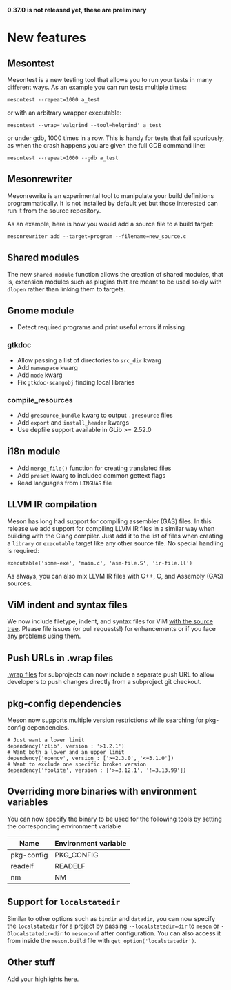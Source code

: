 **0.37.0 is not released yet, these are preliminary**

# New features

## Mesontest

Mesontest is a new testing tool that allows you to run your tests in many different ways. As an example you can run tests multiple times:

    mesontest --repeat=1000 a_test

or with an arbitrary wrapper executable:

    mesontest --wrap='valgrind --tool=helgrind' a_test

or under gdb, 1000 times in a row. This is handy for tests that fail spuriously, as when the crash happens you are given the full GDB command line:

    mesontest --repeat=1000 --gdb a_test

## Mesonrewriter

Mesonrewrite is an experimental tool to manipulate your build definitions programmatically. It is not installed by default yet but those interested can run it from the source repository.

As an example, here is how you would add a source file to a build target:

    mesonrewriter add --target=program --filename=new_source.c

## Shared modules

The new `shared_module` function allows the creation of shared modules, that is, extension modules such as plugins that are meant to be used solely with `dlopen` rather than linking them to targets.

## Gnome module

- Detect required programs and print useful errors if missing

### gtkdoc

- Allow passing a list of directories to `src_dir` kwarg
- Add `namespace` kwarg
- Add `mode` kwarg
- Fix `gtkdoc-scangobj` finding local libraries

### compile_resources

- Add `gresource_bundle` kwarg to output `.gresource` files
- Add `export` and `install_header` kwargs
- Use depfile support available in GLib >= 2.52.0

## i18n module

- Add `merge_file()` function for creating translated files
- Add `preset` kwarg to included common gettext flags
- Read languages from `LINGUAS` file

## LLVM IR compilation

Meson has long had support for compiling assembler (GAS) files. In this release we add support for compiling LLVM IR files in a similar way when building with the Clang compiler. Just add it to the list of files when creating a `library` or `executable` target like any other source file. No special handling is required:

```
executable('some-exe', 'main.c', 'asm-file.S', 'ir-file.ll')
```

As always, you can also mix LLVM IR files with C++, C, and Assembly (GAS) sources.

## ViM indent and syntax files

We now include filetype, indent, and syntax files for ViM [with the source tree](https://github.com/mesonbuild/meson/tree/master/syntax-highlighting/vim). Please file issues (or pull requests!) for enhancements or if you face any problems using them.

## Push URLs in .wrap files

[.wrap files](Using-the-WrapDB) for subprojects can now include a separate push URL to allow developers to push changes directly from a subproject git checkout.

## pkg-config dependencies

Meson now supports multiple version restrictions while searching for pkg-config dependencies.

```
# Just want a lower limit
dependency('zlib', version : '>1.2.1')
# Want both a lower and an upper limit
dependency('opencv', version : ['>=2.3.0', '<=3.1.0'])
# Want to exclude one specific broken version
dependency('foolite', version : ['>=3.12.1', '!=3.13.99'])
```

## Overriding more binaries with environment variables

You can now specify the binary to be used for the following tools by setting the corresponding environment variable

| Name | Environment variable |
| ---- | -------------------- |
| pkg-config | PKG_CONFIG     |
| readelf    | READELF        |
| nm         | NM             |

## Support for `localstatedir`

Similar to other options such as `bindir` and `datadir`, you can now specify the `localstatedir` for a project by passing `--localstatedir=dir` to `meson` or `-Dlocalstatedir=dir` to `mesonconf` after configuration. You can also access it from inside the `meson.build` file with `get_option('localstatedir')`.

## Other stuff

Add your highlights here.
